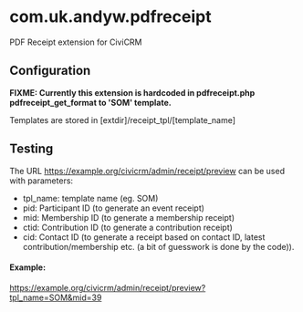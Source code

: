 # com.uk.andyw.pdfreceipt

PDF Receipt extension for CiviCRM

## Configuration
**FIXME: Currently this extension is hardcoded in pdfreceipt.php pdfreceipt_get_format to 'SOM' template.**

Templates are stored in [extdir]/receipt_tpl/[template_name]

## Testing
The URL https://example.org/civicrm/admin/receipt/preview can be used with parameters:
* tpl_name: template name (eg. SOM)
* pid: Participant ID (to generate an event receipt)
* mid: Membership ID (to generate a membership receipt)
* ctid: Contribution ID (to generate a contribution receipt)
* cid: Contact ID (to generate a receipt based on contact ID, latest contribution/membership etc. (a bit of guesswork is done by the code)).

#### Example:
https://example.org/civicrm/admin/receipt/preview?tpl_name=SOM&mid=39


